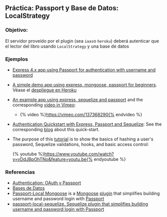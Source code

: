 ## Práctica: Passport y Base de Datos: LocalStrategy

<!--sec data-title="Descripción" data-id="sectiondescripcion" data-show=true ces-->
### Objetivo:

El servidor proveído por el plugin (sea `iaas`o `heroku`) deberá autenticar que el lector
del libro  usando `LocalStrategy` y una base de datos

<!-- endsec -->

<!--sec data-title="Ejemplos y Referencias" data-id="sectionejemplos" data-show=true ces-->

### Ejemplos

* [Express 4.x app using Passport for authentication with username and password](https://github.com/ULL-ESIT-SYTW-1617/express-4.x-local-example)
* [A simple demo app using express, mongoose, passport for beginners](https://github.com/madhums/node-express-mongoose-demo). Véase el [despliegue en Heroku](http://nodejs-express-demo.herokuapp.com/)
* [An example app using express, sequelize and passport](https://github.com/ga-wdi-lessons/express-passport-sequelize) and the corresponding [video in Vimeo](https://vimeo.com/137368290):
  - {% video %}https://vimeo.com/137368290{% endvideo %}
* [Authentication Quickstart with Express, Passport and Sequelize](https://github.com/stribny/auth-quickstart): See the corresponding [blog](http://stribny.name/blog/2015/09/authentication-quickstart-with-express-passport-and-sequelize) about this quick-start.

* The purpose of this [tutorial](https://youtu.be/vDdJBpOhTNo) is to show the basics of hashing a user's password, Sequelize validations, hooks, and basic access control:

  {% youtube %}https://www.youtube.com/watch?v=vDdJBpOhTNo&feature=youtu.be{% endyoutube %}

### Referencias

* [Authentication: OAuth y Passport](../apuntes/authentication/README.md)
* [Bases de Datos](../apuntes/bd/README.md)
* [Passport-Local Mongoose](https://github.com/saintedlama/passport-local-mongoose)
  is a [Mongoose](http://mongoosejs.com/) [plugin](http://mongoosejs.com/docs/plugins.html) 
  that simplifies building username and password login with [Passport](http://passportjs.org)
* [passport-local-sequelize. Sequelize plugin that simplifies building username and password login with Passport](https://www.npmjs.com/package/passport-local-sequelize)


<!-- endsec -->
